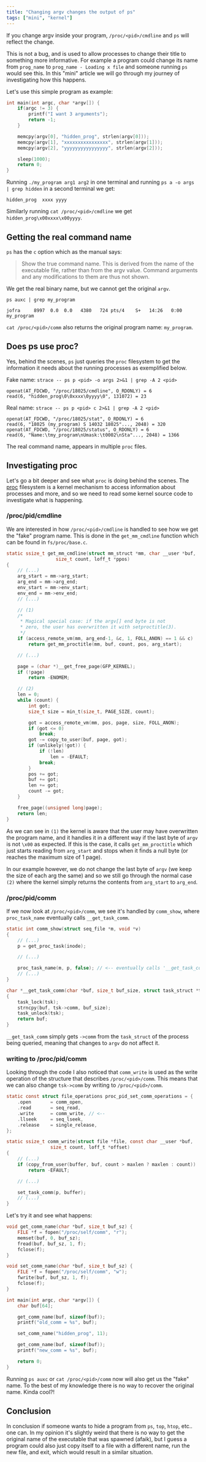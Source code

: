 ```yaml
---
title: "Changing argv changes the output of ps"
tags: ["mini", "kernel"]
---
```


If you change argv inside your program, `/proc/<pid>/cmdline` and `ps` will reflect the change.

This is not a bug, and is used to allow processes to change their title to something more informative. For example a program could change its name from `prog_name` to `prog_name - Loading x file` and someone running `ps` would see this. In this "mini" article we will go through my journey of investigating how this happens.

Let's use this simple program as example:
```c
int main(int argc, char *argv[]) {
    if(argc != 3) {
        printf("I want 3 arguments");
        return -1;
    }

    memcpy(argv[0], "hidden_prog", strlen(argv[0]));
    memcpy(argv[1], "xxxxxxxxxxxxxxxx", strlen(argv[1]));
    memcpy(argv[2], "yyyyyyyyyyyyyyyy", strlen(argv[2]));

    sleep(1000);
    return 0;
}
```

Running `./my_program arg1 arg2` in one terminal and running `ps a -o args | grep hidden` in a second terminal we get:
```
hidden_prog  xxxx yyyy
```

Similarly running `cat /proc/<pid>/cmdline` we get `hidden_prog\x00xxxx\x00yyyy`.

## Getting the real command name
`ps` has the `c` option which as the manual says:
 > Show the true command name. This is derived from the name of the executable file, rather than from the argv value. Command arguments and any modifications to them are thus not shown.

We get the real binary name, but we cannot get the original `argv`.

`ps auxc | grep my_program`
```
jofra     8997  0.0  0.0   4380   724 pts/4    S+   14:26   0:00 my_program
```

`cat /proc/<pid>/comm` also returns the original program name: `my_program`.

## Does ps use proc?
Yes, behind the scenes, `ps` just queries the `proc` filesystem to get the information it needs about the running processes as exemplified below.

Fake name: `strace -- ps p <pid> -o args 2>&1 | grep -A 2 <pid>`
```
openat(AT_FDCWD, "/proc/18025/cmdline", O_RDONLY) = 6
read(6, "hidden_prog\0\0xxxx\0yyyy\0", 131072) = 23
```

Real name: `strace -- ps p <pid> c 2>&1 | grep -A 2 <pid>`
```
openat(AT_FDCWD, "/proc/18025/stat", O_RDONLY) = 6
read(6, "18025 (my_program) S 14032 18025"..., 2048) = 320
openat(AT_FDCWD, "/proc/18025/status", O_RDONLY) = 6
read(6, "Name:\tmy_program\nUmask:\t0002\nSta"..., 2048) = 1366
```

The real command name, appears in multiple `proc` files.


## Investigating proc
Let's go a bit deeper and see what `proc` is doing behind the scenes. The [proc](https://linux.die.net/lkmpg/c708.html) filesystem is a kernel mechanism to access information about processes and more, and so we need to read some kernel source code to investigate what is happening.

### /proc/pid/cmdline
We are interested in how `/proc/<pid>/cmdline` is handled to see how we get the "fake" program name. This is done in the `get_mm_cmdline` function which can be found in `fs/proc/base.c`.
```c
static ssize_t get_mm_cmdline(struct mm_struct *mm, char __user *buf,
                  size_t count, loff_t *ppos)
{
    // (...)
    arg_start = mm->arg_start;
    arg_end = mm->arg_end;
    env_start = mm->env_start;
    env_end = mm->env_end;
    // (...)

    // (1)
    /*
     * Magical special case: if the argv[] end byte is not
     * zero, the user has overwritten it with setproctitle(3).
     */
    if (access_remote_vm(mm, arg_end-1, &c, 1, FOLL_ANON) == 1 && c)
        return get_mm_proctitle(mm, buf, count, pos, arg_start);

    // (...)

    page = (char *)__get_free_page(GFP_KERNEL);
    if (!page)
        return -ENOMEM;

    // (2)
    len = 0;
    while (count) {
        int got;
        size_t size = min_t(size_t, PAGE_SIZE, count);

        got = access_remote_vm(mm, pos, page, size, FOLL_ANON);
        if (got <= 0)
            break;
        got -= copy_to_user(buf, page, got);
        if (unlikely(!got)) {
            if (!len)
                len = -EFAULT;
            break;
        }
        pos += got;
        buf += got;
        len += got;
        count -= got;
    }

    free_page((unsigned long)page);
    return len;
}
```

As we can see in `(1)` the kernel is aware that the user may have overwritten the program name, and it handles it in a different way if the last byte of `argv` is not `\x00` as expected. If this is the case, it calls `get_mm_proctitle` which just starts reading from `arg_start` and stops when it finds a null byte (or reaches the maximum size of 1 page).

In our example however, we do not change the last byte of `argv` (we keep the size of each arg the same) and so we still go through the normal case `(2)` where the kernel simply returns the contents from `arg_start` to `arg_end`.

### /proc/pid/comm
If we now look at  `/proc/<pid>/comm`, we see it's handled by `comm_show`, where `proc_task_name` eventually calls `__get_task_comm`.
```c
static int comm_show(struct seq_file *m, void *v)
{
    // (...)
    p = get_proc_task(inode);

    // (...)

    proc_task_name(m, p, false); // <-- eventually calls '__get_task_comm'
    // (...)
}
```

```c
char *__get_task_comm(char *buf, size_t buf_size, struct task_struct *tsk)
{
    task_lock(tsk);
    strncpy(buf, tsk->comm, buf_size);
    task_unlock(tsk);
    return buf;
}
```
`__get_task_comm` simply gets `->comm` from the `task_struct` of the process being queried, meaning that changes to `argv` do not affect it.

### writing to /proc/pid/comm
Looking through the code I also noticed that `comm_write` is used as the write operation of the structure that describes `/proc/<pid>/comm`. This means that we can also change `tsk->comm` by writing to `/proc/<pid>/comm`.

```c
static const struct file_operations proc_pid_set_comm_operations = {
    .open       = comm_open,
    .read       = seq_read,
    .write      = comm_write, // <--
    .llseek     = seq_lseek,
    .release    = single_release,
};
```

```c
static ssize_t comm_write(struct file *file, const char __user *buf,
                size_t count, loff_t *offset)
{
    // (...)
    if (copy_from_user(buffer, buf, count > maxlen ? maxlen : count))
        return -EFAULT;

    // (...)

    set_task_comm(p, buffer);
    // (...)
}
```

Let's try it and see what happens:

```c
void get_comm_name(char *buf, size_t buf_sz) {
    FILE *f = fopen("/proc/self/comm", "r");
    memset(buf, 0, buf_sz);
    fread(buf, buf_sz, 1, f);
    fclose(f);
}

void set_comm_name(char *buf, size_t buf_sz) {
    FILE *f = fopen("/proc/self/comm", "w");
    fwrite(buf, buf_sz, 1, f);
    fclose(f);
}

int main(int argc, char *argv[]) {
    char buf[64];

    get_comm_name(buf, sizeof(buf));
    printf("old_comm = %s", buf);

    set_comm_name("hidden_prog", 11);

    get_comm_name(buf, sizeof(buf));
    printf("new_comm = %s", buf);

    return 0;
}
```

Running `ps auxc` or `cat /proc/<pid>/comm` now will also get us the "fake" name. To the best of my knowledge there is no way to recover the original name. Kinda cool?!

## Conclusion
In conclusion if someone wants to hide a program from `ps`, `top`, `htop`, etc.. one can.
In my opinion it's slightly weird that there is no way to get the original name of the executable that was spawned (afaik), but I guess a program could also just copy itself to a file with a different name, run the new file, and exit, which would result in a similar situation.
